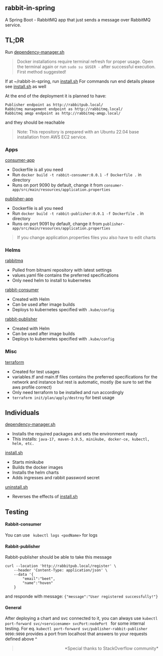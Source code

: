 ## rabbit-in-spring
A Spring Boot - RabbitMQ app that just sends a message over RabbitMQ service.

## TL;DR
Run [dependency-manager.sh]

> Docker installations require terminal refresh for proper usage. Open the terminal again or run ```sudo su $USER -``` after successful execution. First method suggested!

If at ~/rabbit-in-spring, run [install.sh]
For commands run end details please see [install.sh] as well

At the end of the deployment it is planned to have: 
```
Publisher endpoint as http://rabbitpub.local/
Rabbitmq management endpoint as http://rabbitmq.local/
Rabbitmq amqp endpoint as http://rabbitmq-amqp.local/
```
and they should be reachable

> Note: This repository is prepared with an Ubuntu 22.04 base installation from AWS EC2 service.


### Apps

[consumer-app]
 - Dockerfile is all you need
 - Run ```docker build -t rabbit-consumer:0.0.1 -f Dockerfile .``` in directory
 - Runs on port 9090 by default, change it from ```consumer-app/src/main/resources/application.properties```


[publisher-app]
 - Dockerfile is all you need
 - Run ```docker build -t rabbit-publisher:0.0.1 -f Dockerfile .``` in directory
 - Runs on port 9091 by default, change it from ```publisher-app/src/main/resources/application.properties```
 
> If you change application.properties files you also have to edit charts

### Helms

[rabbitmq]

 - Pulled from bitnami repository with latest settings
 - values.yaml file contains the preferred specifications
 - Only need helm to install to kubernetes

[rabbit-consumer]

 - Created with Helm 
 - Can be used after image builds
 - Deploys to kubernetes specified with ```.kube/config```

[rabbit-publisher]

 - Created with Helm 
 - Can be used after image builds
 - Deploys to kubernetes specified with ```.kube/config```

### Misc

[terraform]

 - Created for test usages
 - variables.tf and main.tf files contains the preferred specifications for the network and instance but rest is automatic, mostly (be sure to set the aws profile correct)
 - Only need terraform to be installed and run accordingly
 - ```terraform init/plan/apply/destroy``` for best usage

## Individuals

[dependency-manager.sh]
 - Installs the required packages and sets the environment ready
 - This installs: ```java-17, maven-3.9.5, minikube, docker-ce, kubectl, helm, etc.```

[install.sh]
 - Starts minikube
 - Builds the docker images
 - Installs the helm charts
 - Adds ingresses and rabbit password secret

[uninstall.sh]
 - Reverses the effects of [install.sh]


## Testing

#### Rabbit-consumer
You can use ``` kubectl logs <podName>``` for logs

#### Rabbit-publisher
Rabbit-publisher should be able to take this message
```
curl --location 'http://rabbitpub.local/register' \
    --header 'Content-Type: application/json' \
    --data '{
        "email":"beet",
        "name":"hoven"
    } 
```
and responde with message: ```{"message":"User registered successfully!"}```

#### General
After deploying a chart and svc connected to it, you can always use
```kubectl port-forward svc/<servicename> svcPort:nodePort ``` for some internal testing. For eq.
```kubectl port-forward svc/publisher-rabbit-publisher 9090:9090```
provides a port from localhost that answers to your requests defined above ^


> <div style="text-align: right"> *Special thanks to StackOverflow community* </div>

[//]: #
  [consumer-app]: <./consumer-app/Dockerfile>
  [publisher-app]: <./publisher-app/Dockerfile>
  [rabbitmq]: <./rabbitmq/README.md>
  [rabbit-consumer]: <./rabbit-consumer/>
  [rabbit-publisher]: <./rabbit-publisher/>
  [terraform]: <./terraform/README.md>
  [install.sh]: <./install.sh>
  [uninstall.sh]: <./uninstall.sh>
  [dependency-manager.sh]: <./dependency-manager.sh>
